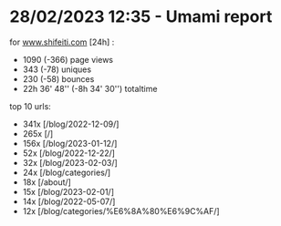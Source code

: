 # 28/02/2023 12:35 - Umami report
for www.shifeiti.com [24h] :

 - 1090 (-366) page views
 - 343 (-78) uniques
 - 230 (-58) bounces
 - 22h 36' 48'' (-8h 34' 30'') totaltime


top 10 urls:
 - 341x [/blog/2022-12-09/]
 - 265x [/]
 - 156x [/blog/2023-01-12/]
 - 52x [/blog/2022-12-22/]
 - 32x [/blog/2023-02-03/]
 - 24x [/blog/categories/]
 - 18x [/about/]
 - 15x [/blog/2023-02-01/]
 - 14x [/blog/2022-05-07/]
 - 12x [/blog/categories/%E6%8A%80%E6%9C%AF/]


